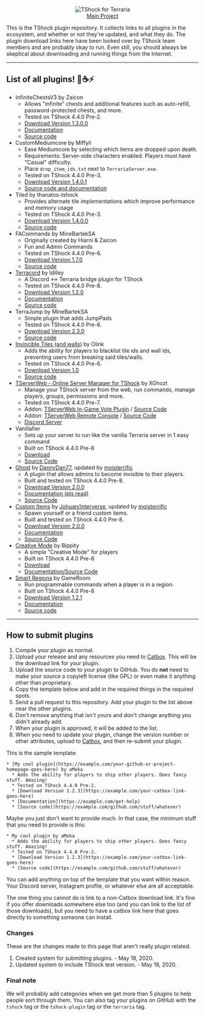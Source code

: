<p align="center">
  <img src="https://tshock.co/newlogo.png" alt="TShock for Terraria"><br />
  <a href="https://github.com/TShock/TShock">
    Main Project
  </a>
</p>

This is the TShock plugin repository. It collects links to all plugins in the ecosystem, and whether or not they're updated, and what they do. The plugin download links here have been looked over by TShock team members and are probably okay to run. Even still, you should always be skeptical about downloading and running things from the Internet.

----

## List of all plugins! 🧪☕️⚡️

* InfiniteChestsV3 by Zaicon
  * Allows "infinite" chests and additional features such as auto-refill, password-protected chests, and more.
  * Tested on TShock 4.4.0 Pre-2.
  * [Download Version 1.3.0.0](https://files.catbox.moe/qqdffp.dll)
  * [Documentation](https://github.com/Zaicon/InfiniteChestsV3)
  * [Source code](https://github.com/Zaicon/InfiniteChestsV3)
* CustomMediumcore by Miffyli
  * Ease Mediumcore by selecting which items are dropped upon death.
  * Requirements: Server-side characters enabled. Players must have "Casual" difficulty.
  * Place `drop_item_ids.txt` next to `TerrariaServer.exe`.
  * Tested on TShock 4.4.0 Pre-3.
  * [Download Version 1.4.0.1](https://files.catbox.moe/2tplf7.zip)
  * [Source code and documentation](https://github.com/Miffyli/TerrariaCustomMediumcore)
* Tiled by thanatos-tshock
  * Provides alternate tile implementations which improve performance and memory usage
  * Tested on TShock 4.4.0 Pre-3.
  * [Download Version 1.4.0.0](https://files.catbox.moe/qmcthi.dll)
  * [Source code](https://github.com/thanatos-tshock/Tiled)
* FACommands by MineBartekSA
  * Originally created by Hiarni & Zaicon
  * Fun and Admin Commands
  * Tested on TShock 4.4.0 Pre-6.
  * [Download Version 1.7.0](https://files.catbox.moe/w8y875.dll)
  * [Source code](https://github.com/MineBartekSA/FACommands)
* [Terracord](https://github.com/FragLand/terracord) by ldilley
  * A Discord <-> Terraria bridge plugin for TShock
  * Tested on TShock 4.4.0 Pre-8.
  * [Download Version 1.2.0](https://files.catbox.moe/vajqmh.zip)
  * [Documentation](https://github.com/FragLand/terracord/blob/master/.github/README.md)
  * [Source code](https://github.com/FragLand/terracord)
* TerraJump by MineBartekSA
  * Simple plugin that adds JumpPads
  * Tested on TShock 4.4.0 Pre-6.
  * [Download Version 2.3.0](https://files.catbox.moe/7puld8.dll)
  * [Source code](https://github.com/MineBartekSA/TerraJump)
* [Invincible Tiles (and walls)](https://github.com/Olink/Invincible-Tiles) by Olink
  * Adds the ability for players to blacklist tile ids and wall ids, preventing users from breaking said tiles/walls.
  * Tested on TShock 4.4.0 Pre-6.
  * [Download Version 1.0](https://files.catbox.moe/35914m.dll)
  * [Source code](https://github.com/Olink/Invincible-Tiles)
* [TServerWeb - Online Server Manager for TShock](https://www.tserverweb.com/) by XGhozt
  * Manage your TShock server from the web, run commands, manage players, groups, permissions and more.
  * Tested on TShock 4.4.0 Pre-7.
  * Addon: [TServerWeb In-Game Vote Plugin](https://gitlab.xghozt.com:2345/tsw/TSWVote/raw/master/Build/TSWVote.dll) / [Source Code](https://gitlab.xghozt.com:2345/tsw/TSWVote)
  * Addon: [TServerWeb Remote Console](https://gitlab.xghozt.com:2345/tsw/tswconsole/raw/master/Build/TSWConsole.dll) / [Source Code](https://gitlab.xghozt.com:2345/tsw/tswconsole)
  * [Discord Server](https://discord.gg/s63fqsW)
* Vanillafier
  * Sets up your server to run like the vanilla Terraria server in 1 easy command
  * Built on TShock 4.4.0 Pre-8
  * [Download](https://files.catbox.moe/24u8fb.dll)
  * [Source Code](https://github.com/Pryaxis/Vanillafier)
* [Ghost](https://github.com/DannyDan77/Ghost) by [DannyDan77](https://github.com/DannyDan77), updated by [moisterrific](https://github.com/moisterrific)
  * A plugin that allows admins to become invisible to their players.
  * Built and tested on TShock 4.4.0 Pre-8.
  * [Download Version 2.0.0](https://files.catbox.moe/uc4pns.dll)
  * [Documentation (pls read)](https://github.com/moisterrific/Ghost2/blob/master/README.md)
  * [Source Code](https://github.com/moisterrific/Ghost2/tree/master/Ghost2/Ghost2)
* [Custom Items](https://github.com/Interverse/CustomItems) by [Johuan/Interverse](https://github.com/Interverse), updated by [moisterrific](https://github.com/moisterrific)
  * Spawn yourself or a friend custom items.
  * Built and tested on TShock 4.4.0 Pre-8.
  * [Download Version 2.0.0](https://files.catbox.moe/ao3sk0.dll)
  * [Documentation](https://github.com/moisterrific/CustomItems2/blob/master/README.md)
  * [Source Code](https://github.com/moisterrific/CustomItems2/tree/master/CustomItemTest1/CustomItemTest1)
* [Creative Mode](https://tshock.co/xf/index.php?resources/creative-mode.19/) by Bippity
  * A simple "Creative Mode" for players
  * Built on TShock 4.4.0 Pre-8
  * [Download](https://files.catbox.moe/tkfyvq.dll)
  * [Documentation/Source Code](https://github.com/bippity/CreativeMode)
* [Smart Regions](https://github.com/ZakFahey/SmartRegions) by GameRoom
  * Run programmable commands when a player is in a region.
  * Built on TShock 4.4.0 Pre-8
  * [Download Version 1.2.1](https://files.catbox.moe/ycxf8h.dll)
  * [Documentation](https://github.com/ZakFahey/SmartRegions/blob/master/README.md)
  * [Source code](https://github.com/ZakFahey/SmartRegions)
----

## How to submit plugins

1. Compile your plugin as normal.
2. Upload your release and any resources you need to [Catbox](https://catbox.moe/). This will be the download link for your plugin.
3. Upload the source code to your plugin to GitHub. You do **not** need to make your source a copyleft license (like GPL) or even make it anything other than proprietary.
4. Copy the template below and add in the required things in the required spots.
5. Send a pull request to this repository. Add your plugin to the list above near the other plugins.
6. Don't remove anything that isn't yours and don't change anything you didn't already add.
7. When your plugin is approved, it will be added to the list.
8. When you need to update your plugin, change the version number or other attributes, upload to [Catbox](https://catbox.moe/), and then re-submit your plugin.

This is the sample template:

```
* [My cool plugin](https://example.com/your-github-or-project-homepage-goes-here) by aMoka
  * Adds the ability for players to ship other players. Does fancy stuff. Amazing!
  * Tested on TShock 4.4.0 Pre-2.
  * [Download Version 1.2.3](https://example.com/your-catbox-link-goes-here)
  * [Documentation](https://example.com/get-help)
  * [Source code](https://example.com/github.com/stuff/whatever)
```

Maybe you just don't want to provide much. In that case, the minimum stuff that you need to provide is this:

```
* My cool plugin by aMoka
  * Adds the ability for players to ship other players. Does fancy stuff. Amazing!
  * Tested on TShock 4.4.0 Pre-2.
  * [Download Version 1.2.3](https://example.com/your-catbox-link-goes-here)
  * [Source code](https://example.com/github.com/stuff/whatever)
```

You can add anything on top of the template that you want within reason. Your Discord server, Instagram profile, or whatever else are all acceptable.

The one thing you cannot do is link to a non-Catbox download link. It's fine if you offer downloads somewhere else too (and you can link to the list of those downloads), but you need to have a catbox link here that goes directly to something someone can install.

### Changes

These are the changes made to this page that aren't really plugin related.

1. Created system for submitting plugins. - May 18, 2020.
2. Updated system to include TShock test version. - May 18, 2020.

### Final note

We will probably add categories when we get more than 5 plugins to help people sort through them. You can also tag your plugins on GitHub with the `tshock` tag or the `tshock-plugin` tag or the `terraria` tag.
